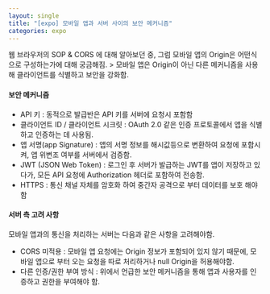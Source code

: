 ```yaml
---
layout: single
title: "[expo] 모바일 앱과 서버 사이의 보안 메커니즘"
categories: expo
---
```


웹 브라우저의 SOP & CORS 에 대해 알아보던 중, 그럼 모바일 앱의 Origin은 어떤식으로 구성하는가에 대해 궁금해짐. > 모바일 앱은 Origin이 아닌 다른 메커니즘을 사용해 클라이언트를 식별하고 보안을 강화함.

#### 보안 메커니즘

- API 키 : 동적으로 발급반은 API 키를 서버에 요청시 포함함
- 클라이언트 ID / 클라이언트 시크릿 : OAuth 2.0 같은 인증 프로토콜에서 앱을 식별하고 인증하는 데 사용됨.
- 앱 서명(app Signature) : 앱의 서명 정보를 해시값등으로 변환하여 요청에 포함시켜, 앱 위변조 여부를 서버에서 검증함.
- JWT (JSON Web Token) : 로그인 후 서버가 발급하는 JWT를 앱이 저장하고 있다가, 모든 API 요청에 Authorization 헤더로 포함하여 전송함.
- HTTPS : 통신 채널 자체를 암호화 하여 중간자 공격으로 부터 데이터를 보호 해야함

#### 서버 측 고려 사항

모바일 앱과의 통신을 처리하는 서버는 다음과 같은 사항을 고려해야함.

- CORS 미적용 : 모바일 앱 요청에는 Origin 정보가 포함되어 있지 않기 때문에, 모바일 앱으로 부터 오는 요청을 따로 처리하거나 null Origin을 허용해야함.
- 다른 인증/권한 부여 방식 : 위에서 언급한 보안 메커니즘을 통해 앱과 사용자를 인증하고 권한을 부여해야 함.

